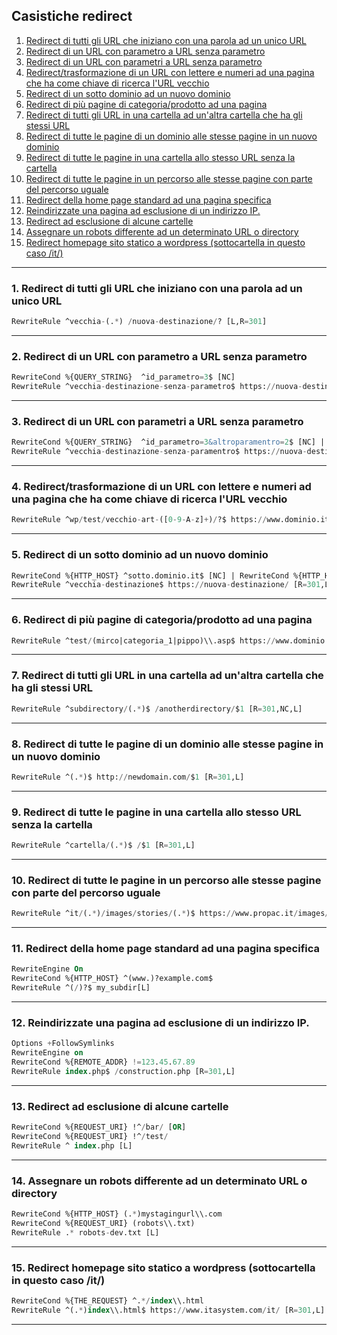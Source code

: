 ## Casistiche redirect

1. [Redirect di tutti gli URL che iniziano con una parola ad un unico URL](#1)
2. [Redirect di un URL con parametro a URL senza parametro](#2)
3. [Redirect di un URL con parametri a URL senza parametro](#3)
4. [Redirect/trasformazione di un URL con lettere e numeri ad una pagina che ha come chiave di ricerca l'URL vecchio](#4)
5. [Redirect di un sotto dominio ad un nuovo dominio](#5)
6. [Redirect di più pagine di categoria/prodotto ad una pagina](#6)
7. [Redirect di tutti gli URL in una cartella ad un'altra cartella che ha gli stessi URL](#7)
8. [Redirect di tutte le pagine di un dominio alle stesse pagine in un nuovo dominio](#8)
9. [Redirect di tutte le pagine in una cartella allo stesso URL senza la cartella](#9)
10. [Redirect di tutte le pagine in un percorso alle stesse pagine con parte del percorso uguale](#10)
11. [Redirect della home page standard ad una pagina specifica](#11)
12. [Reindirizzate una pagina ad esclusione di un indirizzo IP.](#12)
13. [Redirect ad esclusione di alcune cartelle](#13)
14. [Assegnare un robots differente ad un determinato URL o directory](#14)
15. [Redirect homepage sito statico a wordpress (sottocartella in questo caso /it/)](#15)

---

### 1. Redirect di tutti gli URL che iniziano con una parola ad un unico URL <a name="1"></a>
```sql
RewriteRule ^vecchia-(.*) /nuova-destinazione/? [L,R=301]  
```

---

### 2. Redirect di un URL con parametro a URL senza parametro <a name="2"></a>
```sql
RewriteCond %{QUERY_STRING}  ^id_parametro=3$ [NC]  
RewriteRule ^vecchia-destinazione-senza-parametro$ https://nuova-destinazione/? [R=301,L]  
```

---

### 3. Redirect di un URL con parametri a URL senza parametro <a name="3"></a>
```sql
RewriteCond %{QUERY_STRING}  ^id_parametro=3&altroparamentro=2$ [NC] | RewriteCond %{QUERY_STRING}  ^id_parametro=3(.*)$ [NC]
RewriteRule ^vecchia-destinazione-senza-paramentro$ https://nuova-destinazione/? [R=301,L]  
```

---

### 4. Redirect/trasformazione di un URL con lettere e numeri ad una pagina che ha come chiave di ricerca l'URL vecchio <a name="4"></a>
```sql
RewriteRule ^wp/test/vecchio-art-([0-9-A-z]+)/?$ https://www.dominio.it/?s=$1 [R=301,L]  
```

---

### 5. Redirect di un sotto dominio ad un nuovo dominio <a name="5"></a>
```sql
RewriteCond %{HTTP_HOST} ^sotto.dominio.it$ [NC] | RewriteCond %{HTTP_HOST} ^www.vecchio-dominio.it$ [NC]  
RewriteRule ^vecchia-destinazione$ https://nuova-destinazione/ [R=301,L]  
```

---

### 6. Redirect di più pagine di categoria/prodotto ad una pagina <a name="6"></a>
```sql
RewriteRule ^test/(mirco|categoria_1|pippo)\\.asp$ https://www.dominio.com/nuova-pagina/ [R=301,L]  
```

---

### 7. Redirect di tutti gli URL in una cartella ad un'altra cartella che ha gli stessi URL <a name="7"></a>
```sql
RewriteRule ^subdirectory/(.*)$ /anotherdirectory/$1 [R=301,NC,L]  
```

---

### 8. Redirect di tutte le pagine di un dominio alle stesse pagine in un nuovo dominio <a name="8"></a>
```sql
RewriteRule ^(.*)$ http://newdomain.com/$1 [R=301,L]  
```

---

### 9. Redirect di tutte le pagine in una cartella allo stesso URL senza la cartella <a name="9"></a>
```sql
RewriteRule ^cartella/(.*)$ /$1 [R=301,L]  
```

---

### 10. Redirect di tutte le pagine in un percorso alle stesse pagine con parte del percorso uguale <a name="10"></a>
```sql
RewriteRule ^it/(.*)/images/stories/(.*)$ https://www.propac.it/images/stories/$2 [R=301,L]  
```

---

### 11. Redirect della home page standard ad una pagina specifica <a name="11"></a>
```sql
RewriteEngine On  
RewriteCond %{HTTP_HOST} ^(www.)?example.com$  
RewriteRule ^(/)?$ my_subdir[L]  
```

---

### 12. Reindirizzate una pagina ad esclusione di un indirizzo IP. <a name="12"></a>
```sql
Options +FollowSymlinks  
RewriteEngine on  
RewriteCond %{REMOTE_ADDR} !=123.45.67.89  
RewriteRule index.php$ /construction.php [R=301,L]  
```

---

### 13. Redirect ad esclusione di alcune cartelle <a name="13"></a>
```sql
RewriteCond %{REQUEST_URI} !^/bar/ [OR]  
RewriteCond %{REQUEST_URI} !^/test/  
RewriteRule ^ index.php [L]  
```

---

### 14. Assegnare un robots differente ad un determinato URL o directory <a name="14"></a>
```sql
RewriteCond %{HTTP_HOST} (.*)mystagingurl\\.com  
RewriteCond %{REQUEST_URI} (robots\\.txt)  
RewriteRule .* robots-dev.txt [L]  
```

---

### 15. Redirect homepage sito statico a wordpress (sottocartella in questo caso /it/) <a name="15"></a>
```sql
RewriteCond %{THE_REQUEST} ^.*/index\\.html  
RewriteRule ^(.*)index\\.html$ https://www.itasystem.com/it/ [R=301,L]  
```
---
